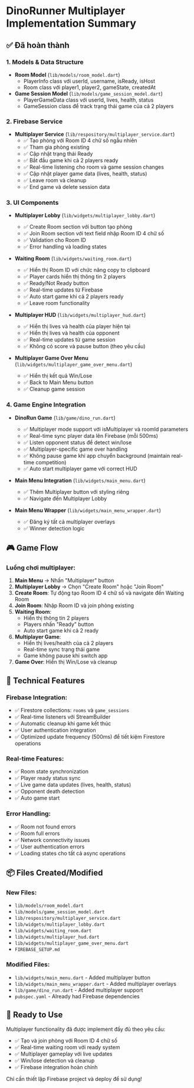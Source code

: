 # DinoRunner Multiplayer Implementation Summary

## ✅ Đã hoàn thành

### 1. Models & Data Structure
- **Room Model** (`lib/models/room_model.dart`)
  - PlayerInfo class với userId, username, isReady, isHost
  - Room class với player1, player2, gameState, createdAt
- **Game Session Model** (`lib/models/game_session_model.dart`)
  - PlayerGameData class với userId, lives, health, status
  - GameSession class để track trạng thái game của cả 2 players

### 2. Firebase Service
- **Multiplayer Service** (`lib/respository/multiplayer_service.dart`)
  - ✅ Tạo phòng với Room ID 4 chữ số ngẫu nhiên
  - ✅ Tham gia phòng existing 
  - ✅ Cập nhật trạng thái Ready
  - ✅ Bắt đầu game khi cả 2 players ready
  - ✅ Real-time listening cho room và game session changes
  - ✅ Cập nhật player game data (lives, health, status)
  - ✅ Leave room và cleanup
  - ✅ End game và delete session data

### 3. UI Components
- **Multiplayer Lobby** (`lib/widgets/multiplayer_lobby.dart`)
  - ✅ Create Room section với button tạo phòng
  - ✅ Join Room section với text field nhập Room ID 4 chữ số
  - ✅ Validation cho Room ID
  - ✅ Error handling và loading states
  
- **Waiting Room** (`lib/widgets/waiting_room.dart`)
  - ✅ Hiển thị Room ID với chức năng copy to clipboard
  - ✅ Player cards hiển thị thông tin 2 players
  - ✅ Ready/Not Ready button
  - ✅ Real-time updates từ Firebase
  - ✅ Auto start game khi cả 2 players ready
  - ✅ Leave room functionality

- **Multiplayer HUD** (`lib/widgets/multiplayer_hud.dart`)
  - ✅ Hiển thị lives và health của player hiện tại
  - ✅ Hiển thị lives và health của opponent
  - ✅ Real-time updates từ game session
  - ✅ Không có score và pause button (theo yêu cầu)

- **Multiplayer Game Over Menu** (`lib/widgets/multiplayer_game_over_menu.dart`)
  - ✅ Hiển thị kết quả Win/Lose
  - ✅ Back to Main Menu button
  - ✅ Cleanup game session

### 4. Game Engine Integration
- **DinoRun Game** (`lib/game/dino_run.dart`)
  - ✅ Multiplayer mode support với isMultiplayer và roomId parameters
  - ✅ Real-time sync player data lên Firebase (mỗi 500ms)
  - ✅ Listen opponent status để detect win/lose
  - ✅ Multiplayer-specific game over handling
  - ✅ Không pause game khi app chuyển background (maintain real-time competition)
  - ✅ Auto start multiplayer game với correct HUD

- **Main Menu Integration** (`lib/widgets/main_menu.dart`)
  - ✅ Thêm Multiplayer button với styling riêng
  - ✅ Navigate đến Multiplayer Lobby

- **Main Menu Wrapper** (`lib/widgets/main_menu_wrapper.dart`)
  - ✅ Đăng ký tất cả multiplayer overlays
  - ✅ Winner detection logic

## 🎮 Game Flow

### Luồng chơi multiplayer:
1. **Main Menu** → Nhấn "Multiplayer" button
2. **Multiplayer Lobby** → Chọn "Create Room" hoặc "Join Room"
3. **Create Room**: Tự động tạo Room ID 4 chữ số và navigate đến Waiting Room
4. **Join Room**: Nhập Room ID và join phòng existing
5. **Waiting Room**: 
   - Hiển thị thông tin 2 players
   - Players nhấn "Ready" button
   - Auto start game khi cả 2 ready
6. **Multiplayer Game**:
   - Hiển thị lives/health của cả 2 players
   - Real-time sync trạng thái game
   - Game không pause khi switch app
7. **Game Over**: Hiển thị Win/Lose và cleanup

## 🔧 Technical Features

### Firebase Integration:
- ✅ Firestore collections: `rooms` và `game_sessions`
- ✅ Real-time listeners với StreamBuilder
- ✅ Automatic cleanup khi game kết thúc
- ✅ User authentication integration
- ✅ Optimized update frequency (500ms) để tiết kiệm Firestore operations

### Real-time Features:
- ✅ Room state synchronization
- ✅ Player ready status sync
- ✅ Live game data updates (lives, health, status)
- ✅ Opponent death detection
- ✅ Auto game start

### Error Handling:
- ✅ Room not found errors
- ✅ Room full errors
- ✅ Network connectivity issues
- ✅ User authentication errors
- ✅ Loading states cho tất cả async operations

## 📦 Files Created/Modified

### New Files:
- `lib/models/room_model.dart`
- `lib/models/game_session_model.dart`
- `lib/respository/multiplayer_service.dart`
- `lib/widgets/multiplayer_lobby.dart`
- `lib/widgets/waiting_room.dart`
- `lib/widgets/multiplayer_hud.dart`
- `lib/widgets/multiplayer_game_over_menu.dart`
- `FIREBASE_SETUP.md`

### Modified Files:
- `lib/widgets/main_menu.dart` - Added multiplayer button
- `lib/widgets/main_menu_wrapper.dart` - Added multiplayer overlays
- `lib/game/dino_run.dart` - Added multiplayer support
- `pubspec.yaml` - Already had Firebase dependencies

## 🚀 Ready to Use

Multiplayer functionality đã được implement đầy đủ theo yêu cầu:
- ✅ Tạo và join phòng với Room ID 4 chữ số
- ✅ Real-time waiting room với ready system  
- ✅ Multiplayer gameplay với live updates
- ✅ Win/lose detection và cleanup
- ✅ Firebase integration hoàn chỉnh

Chỉ cần thiết lập Firebase project và deploy để sử dụng! 